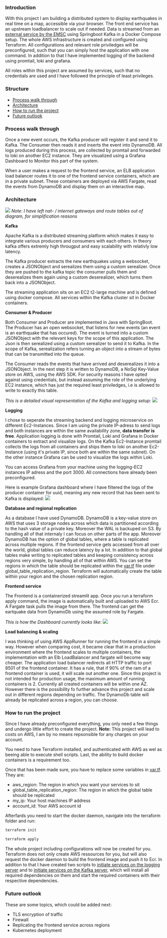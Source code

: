 ### Introduction 

With this project I am building a distributed system to display earthquakes in real time on a map, accessible via your browser. The front end service has an upstream loadbalancer to scale out if needed. Data is streamed from an [external service by the EMSC](https://www.seismicportal.eu/realtime.html) using Springboot Kafka in a Docker Compose setup. The whole AWS infrastructure is created and configured using Terraform. All configurations and relevant role priviledges will be preconfigured, such that you can simply host the application with one command. In addition to that I have implemented logging of the backend using promtail, loki and grafana.  

All roles within this project are assumed by services, such that no credentials are used and I have followed the principle of least privileges. 

### Structure 

- [Process walk through](#process-walk-through) 
- [Architecture](#architecture)
- [How to run the project](#how-to-run-the-project)
- [Future outlook](#future-outlook)

### Process walk through 

Once a new event occurs, the Kafka producer will register it and send it to Kafka. The Consumer then reads it and inserts the event into DynamoDB. All logs produced during this process, are collected by promtail and forwarded to loki on another EC2 instance. They are visualized using a Grafana Dashboard to Monitor this part of the system. 

When a user makes a request to the frontend service, an ELB application load balancer routes it to one of the frontend service containers, which are in a private subnet. These containers are deployed via AWS Fargate, read the events from DynamoDB and display them on an interactive map. 

### Architecture

![](./.images/architecture.png)
*Note: I have left nat- / internet gateways and route tables out of diagram, for simplification reasons*

__Kafka__ 

Apache Kafka is a distributed streaming platform which makes it easy to integrate various producers and consumers with each others. In theory kafka offers extremly high througput and easy scalability with relativly low latency.

The Kafka producer extracts the new earthquakes using a websocket, creates a JSONObject and serealizes them using a custom serealizer. Once they are pushed to the kafka topic the consumer pulls them and deserealizes them again using a custom deserealizer, which turns them back into a JSONObject. 

The streaming application sits on an EC2 t2-large machine and is defined using docker compose. All services within the Kafka cluster sit in Docker containers. 


__Consumer & Producer__

Both Consumer and Producer are implemented in Java with SpringBoot. 
The Producer has an open websocket, that listens for new events (an event is an earthquake that has occured). The event is turned into a custom JSONObject with the relevant keys for the scope of this application. The Json is then serealized using a custom serealizer to send it to Kafka. In the scope of Kafka, serealization refers turning an object into a stream of bytes that can be transmitted into the queue. 

The Consumer reads the events that have arrived and deserealizes it into a JSONObject. In the next step it is written to DynamoDB, a NoSql Key-Value store on AWS, using the AWS SDK. For security reasons I have opted against using credentials, but instead assuming the role of the underlying EC2 instance, which has just the required least priviledges, i.e is allowed to write to exactly this table. 

*This is a detailed visual representation of the Kafka and logging setup:*
![](./.images/ec2_services.png)

__Logging__ 

I chose to seperate the streaming backend and logging microservice on different Ec2-Instances. Since I am using the private IP-adress to send logs and both instances are within the same availability zone, __data transfer is free__. 
Application logging is done with Promtail, Loki and Grafana in Docker containers to extract and visualize logs.
On the Kafka Ec2-Instance promtail collects the logs from all containers and ships them to loki on another Ec2-Instance (using it's private IP, since both are within the same subnet). On the other instance Grafana can be used to visualize the logs within Loki.

You can access Grafana from your machine using the logging-EC2 instances IP adress and the port 3000. All connections have already been preconfigured. 

Here is example Grafana dashboard where I have filtered the logs of the producer container for uuid, meaning any new record that has been sent to Kafka is displayed:
![](./.images/grafana.png)

__Database and regional replication__

As a database I have used DynamoDB. DynamoDB is a key-value store on AWS that uses 3 storage nodes across which data is partitioned according to the hash value of a private key. Moreover the WAL is backuped on S3. By handling all of that internaly I can focus on other parts of the app. Moreover DynamoDB  has the option of global tables, where a table is replicated across multiple regions. If the frontend service gets accessed from all over the world, global tables can reduce latency by a lot. In addition to that global tables make writing to replicated tables and keeping consistency across regions very simple, by handling all of that within AWS.
You can set the regions in which the table should be replicated within the [var.tf](./terraform/var.tf) file under global_table_replication_region. Terraform will automatically create the table within your region and the chosen replication region.

__Frontend service__

The Frontend is a containerized streamlit app. Once you run a terraform apply command, the image is automatically built and uploaded to AWS Ecr. A Fargate task pulls the image from there. The frontend can get the eartquake data from DynamoDb using the assumed role by Fargate. 

*This is how the Dashboard currently looks like:*
![](.images/eartquake_frontend.png)

__Load balancing & scaling__

I was thinking of using AWS AppRunner for running the frontend in a simple way. However when comparing cost, it became clear that in a production environment where the frontend scales to multiple containers, the implementation with an Elb LoadBalancer and fargate will become way cheaper. The application load balancer redirects all HTTP traffic to port 8501 of the frontend container. It has a rule, that if 90% of the ram of a frontend container is used, it will scale out another one. Since this project is not intended for production usage, the maximum amount of running containers is 2. Currently all created containers will be within one AZ. However there is the possibility fo further advance this project and scale out in different regions depending on traffic. The DynamoDb table will already be replicated across a region, you can choose.


### How to run the project

Since I have already preconfigured everything, you only need a few things and undergo little effort to create the project. 
__Note:__ This project will lead to costs on AWS, I am by no means repsonsible for any charges on your account. 

You need to have Terraform installed, and authenticated with AWS as wel as beeing able to execute shell scripts. Last, the ability to build docker containers is a requirement too. 

Once that has been made sure, you have to replace some variables in [var.tf](/terraform/var.tf). They are:

- aws_region: The region in which you want your services to sit
- global_table_replication_region: The region in which the global table should be replicated 
- my_ip: Your host machines IP address 
- account_id: Your AWS account id 

Afterfards you need to start the docker daemon, navigate into the terraform folder and run:
```bash
terraform init 
```

```bash
terraform apply 
```

The whole project including configurations will now be created for you. Terraform does not only create AWS ressources for you, but will also request the docker daemon to build the frontend image and push it to Ecr. In addition to that I have created two scripts to [initiate services on the logging server](terraform/initiate_logging.sh) and to [initiate services on the Kafka server](terraform/initiate.sh), which will install all required dependencies on them and start the required containers with their respective dependencies.

### Future outlook 

These are some topics, which could be added next:

- TLS encryption of traffic 
- Firewall
- Replicating the frontend service across regions 
- Kubernetes deployment 